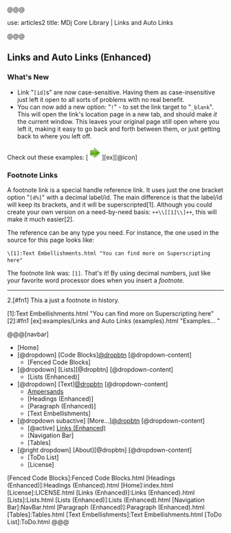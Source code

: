 @@@

use: articles2
title: MDj Core Library | Links and Auto Links

@@@


## Links and Auto Links (Enhanced)

### What's New

- Link "`[id]`s" are now case-sensitive.  Having them as case-insensitive just left 
    it open to all sorts of problems with no real benefit.
- You can now add a new option: "`!`" - to set the link target to "`_blank`".  This will
    open the link's location page in a new tab, and should make *it* the current
    window.  This leaves your original page still open where you left it, making
    it easy to go back and forth between them, or just getting back to where
    you left off.

Check out these examples: [![Go to](etc/32px-Go-next.png)][ex][@icon]

### Footnote Links

A footnote link is a special handle reference link.  It uses just the one bracket option 
"`[d%]`" with a decimal label/id.  The main difference is that the label/id will keep its 
brackets, and it will be superscripted[1].  Although you could create your own version
on a need-by-need basis: `++\\[[1]\\]++`, this will make it much easier[2].

The reference can be any type you need.  For instance, the one used in the source for this
page looks like:
```
\[1]:Text Embellishments.html "You can find more on Superscripting here"
```
The footnote link was: `[1]`.  That's it!  By using decimal numbers, just like your
favorite word processor does when you insert a _footnote_.

---

2.[#fn1] This a just a footnote in history.

[1]:Text Embellishments.html "You can find more on Superscripting here"
[2]:#fn1
[ex]:examples/Links and Auto Links (examples).html "Examples... "


@@@[navbar]
- [Home]
- [@dropdown] [Code Blocks][@dropbtn](#)
[@dropdown-content]
    - [Fenced Code Blocks]
- [@dropdown] [Lists][@dropbtn]
[@dropdown-content]
    - [Lists (Enhanced)]
- [@dropdown] [Text][@dropbtn](#)
[@dropdown-content]
    - [Ampersands]
    - [Headings (Enhanced)]
    - [Paragraph (Enhanced)]
    - [Text Embellishments]
- [@dropdown subactive] [More...][@dropbtn](#)
[@dropdown-content]
    - [@active] [Links (Enhanced)](#)
    - [Navigation Bar]
    - [Tables]
- [@right dropdown] [About][@dropbtn]
[@dropdown-content]
    - [ToDo List]
    - [License]


[About]:About.html
[Ampersands]:Ampersands.html
[Fenced Code Blocks]:Fenced Code Blocks.html
[Headings (Enhanced)]:Headings (Enhanced).html
[Home]:index.html
[License]:LICENSE.html
[Links (Enhanced)]:Links (Enhanced).html
[Lists]:Lists.html
[Lists (Enhanced)]:Lists (Enhanced).html
[Navigation Bar]:NavBar.html
[Paragraph (Enhanced)]:Paragraph (Enhanced).html
[Tables]:Tables.html
[Text Embellishments]:Text Embellishments.html
[ToDo List]:ToDo.html
@@@
